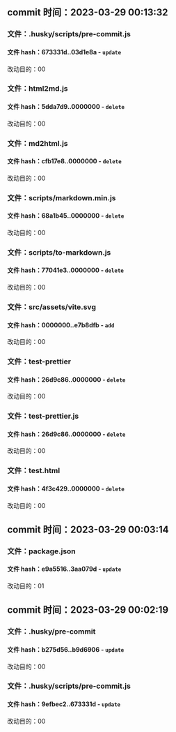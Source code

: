 ## commit 时间：2023-03-29 00:13:32

### 文件：.husky/scripts/pre-commit.js

#### 文件 hash：673331d..03d1e8a - `update`

改动目的：00

### 文件：html2md.js

#### 文件 hash：5dda7d9..0000000 - `delete`

改动目的：00

### 文件：md2html.js

#### 文件 hash：cfb17e8..0000000 - `delete`

改动目的：00

### 文件：scripts/markdown.min.js

#### 文件 hash：68a1b45..0000000 - `delete`

改动目的：00

### 文件：scripts/to-markdown.js

#### 文件 hash：77041e3..0000000 - `delete`

改动目的：00

### 文件：src/assets/vite.svg

#### 文件 hash：0000000..e7b8dfb - `add`

改动目的：00

### 文件：test-prettier

#### 文件 hash：26d9c86..0000000 - `delete`

改动目的：00

### 文件：test-prettier.js

#### 文件 hash：26d9c86..0000000 - `delete`

改动目的：00

### 文件：test.html

#### 文件 hash：4f3c429..0000000 - `delete`

改动目的：00

## commit 时间：2023-03-29 00:03:14

### 文件：package.json

#### 文件 hash：e9a5516..3aa079d - `update`

改动目的：01

## commit 时间：2023-03-29 00:02:19

### 文件：.husky/pre-commit

#### 文件 hash：b275d56..b9d6906 - `update`

改动目的：00

### 文件：.husky/scripts/pre-commit.js

#### 文件 hash：9efbec2..673331d - `update`

改动目的：00
